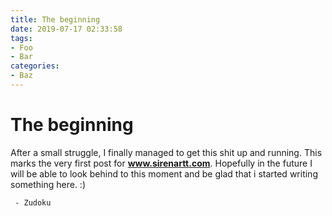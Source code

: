 ```yaml
---
title: The beginning
date: 2019-07-17 02:33:58
tags:
- Foo
- Bar
categories: 
- Baz
---
```


The beginning
=======

After a small struggle, I finally managed to get this shit up and running. This marks the very first post for **www.sirenartt.com**. Hopefully in the future I will be able to look behind to this moment and be glad that i started writing something here. :)

` - Zudoku`



